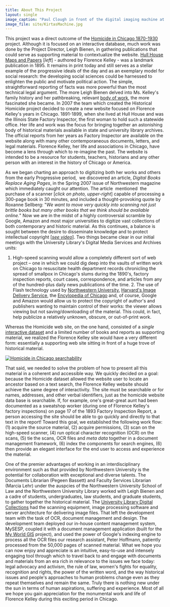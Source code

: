 ```yaml
---
title: About This Project
layout: single
image_caption: "Paul Clough in front of the digital imaging machine at the University Library in Evanston, Illinois. Credit: Jerry Lai (WCAS '04) © 2006 Jerry Lai"
image_file: site/KirtasMachine.jpg
---
```

This project was a direct outcome of the [Homicide in Chicago 1870-1930](http://homicide.northwestern.edu/) project. Although it is focused on an interactive database, much work was done by the Project Director, Leigh Bienen, in gathering publications that could serve as supporting material to contextualize the website. [Hull House Maps and Papers](/documents/fk_01643285) [_left_] - authored by Florence Kelley - was a landmark publication in 1895\. It remains in print today and still serves as a stellar example of the progressive ideals of the day and as an exemplary model for social research: the developing social sciences could be harnessed to enlighten the public and motivate political action. The simple, straightforward reporting of facts was more powerful than the most technical legal argument. The more Leigh Bienen delved into Ms. Kelley's family history and her pathbreaking, relevant [body of work](/archives/kelley/), the more fascinated she became. In 2007 the team which created the Historical Homicide project decided to create a new website focused on Florence Kelley's years in Chicago. 1891-1899, when she lived at Hull House and was the Illinois State Factory Inspector, the first woman to hold such a statewide office. Her life and work was the focus for bringing together an astonishing body of historical materials available in state and university library archives. The official reports from her years as Factory Inspector are available on the website along with many other contemporaneous documents, letters, and legal materials. Florence Kelley, her life and associations in Chicago, have become a lens through which to re-imagine the past. The website is intended to be a resource for students, teachers, historians and any other person with an interest in the history of Chicago or America.  

As we began charting an approach to digitizing both her works and others from the early Progressive period,  we discovered an article, _Digital Books Replace Aging Pages_, in the Spring 2007 issue of Northwestern magazine which immediately caught our attention. The article  mentioned  the purchase of a scanner [_click on photo, upper-right_] capable of processing a 300-page book in 30 minutes, and included a thought-provoking quote by Roxanne Sellberg: "_We want to move very quickly into scanning not just brittle books but many other books that we think should be available online._" Now we are in the midst of a highly controversial scramble by Google, Amazon and most major universities to digitize vast collections of both contemporary and historic material. As this continues, a balance is sought between the desire to disseminate knowledge and to protect intellectual copyright [[_see video_](http://florencekelley.northwestern.edu/about/video/technology)]. Two things became clear in our initial meetings with the University Library's Digital Media Services and Archives units:

1. High-speed scanning would allow a completely different sort of web project – one in which we could dig deep into the vaults of written work on Chicago to resuscitate health department records chronicling the spread of smallpox in Chicago's slums during the 1890's, factory inspection reports, court cases, correspondence, and articles from any of the hundred-plus daily news publications of the time. 2\. The use of Flash technology used by [Northwestern University](http://digital.library.northwestern.edu/imageviewer/), [Harvard's Image Delivery Service](http://ids.lib.harvard.edu/ids/view/1245205?buttons=Y), the [Encylopedia of Chicago](http://www.encyclopedia.chicagohistory.org/pages/3890.html) and, of course, Google and Amazon would allow us to protect the copyright of author's and publishers wanting to maintain control of their works: the viewer allows viewing but not saving/downloading of the material. This could, in fact, help publicize a relatively unknown, obscure, or out-of-print work.

Whereas the Homicide web site, on the one hand, consisted of a _single_ [interactive dataset](http://homicide.northwestern.edu/database/) and a limited number of books and reports as supporting material, we realized the Florence Kelley site would have a very different form: essentially a supporting web site sitting in front of a huge trove of historical material.

[![Homicide in Chicago searchability](/images_fk/homicideAbout.png)](http://homicide.northwestern.edu/database/2124/?page=1)

That said, we needed to solve the problem of how to present all this material in a coherent and accessible way. We quickly decided on a goal: because the Homicide dataset allowed the website user to locate an ancestor based on a text search, the Florence Kelley website should achieve the same degree of interactivity. The site must be searchable or for names, addresses, and other verbal identifiers, just as the homicide website data base is searchable. If, for example, one's great-great aunt had been documented as a sweatshop worker (during one of Florence Kelley's factory inspections) on page 17 of the 1893 Factory Inspection Report, a person accessing the site should be able to go quickly and directly to that text in the report! Toward this goal, we established the following work flow: (1) acquire the source material, (2) acquire permissions, (3) scan on the high-speed scanner, (4) run optical character recognition (OCR) on the scans, (5) tie the scans, OCR files and _meta data_ together in a document management framework, (6) index the components for search engines, (6) then provide an elegant interface for the end user to access and experience the material.

One of the premier advantages of working in an interdisciplinary environment such as that provided by Northwestern University is the potential for collaboration with exceptional and diverse talents. The Documents Librarian (Pegeen Bassett) and Faculty Services Librarian (Marcia Lehr) under the auspcies of the Northwestern University School of Law and the Northwestern University Library worked with Leigh Bienen and a cadre of students, undergraduates, law students, and graduate students, to gather together the historical material. The [University Library Digital Collections](http://www.library.northwestern.edu/dc/) had the scanning equipment, image processing software and server architecture for delivering image files. That left the development team with the task of OCR, document management and design. The development team deployed our in-house content management system, MySESP, coupled it with a document management application (built for the [My World GIS](http://www.myworldgis.org/) project), and used the power of Google's indexing engine to process all the OCR files our research assistant, Peter Hoffmann, patiently processed from the 50,000 pages of scanned material. What we hope you can now enjoy and appreciate is an intuitive, easy-to-use and intensely engaging tool through which to travel back to and engage with documents and materials from an era rich in relevance to the issues we face today: legal advocacy and activism, the rule of law, women's fights for equality, recognition and rights, the power of the written word, and the way historical issues and people's approaches to human problems change even as they repeat themselves and remain the same. Truly there is nothing new under the sun in terms of human aspirations, suffering and experience. Most of all we hope you gain appreciation for the monumental work and life of Florence Kelley during this exciting period in Chicago.
